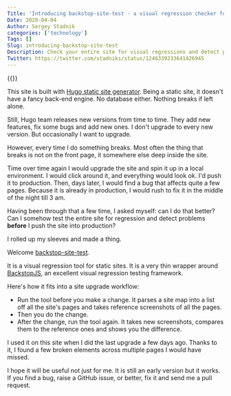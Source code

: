 ```yaml
---
Title: 'Introducing backstop-site-test - a visual regression checker for static sites'
Date: 2020-04-04
Author: Sergey Stadnik
categories: ['technology']
Tags: []
Slug: introducing-backstop-site-test
Description: Check your entire site for visual regressions and detect problems before you push it to production.
Twitter: https://twitter.com/stadniks/status/1246339233641426945
---
```


{{<responsive-figure src="feature-film-ruler.jpg" width="640" alt="Person with blue plastic ruler on mouth" caption="Photo by " attr="Linus Strandholm on Scopio" attrlink="https://scop.io/collections/vendors?q=Linus+Strandholm">}}

This site is built with [Hugo static site generator](https://gohugo.io/). Being a static site, it doesn't have a fancy back-end engine. No database either. Nothing breaks if left alone.

Still, Hugo team releases new versions from time to time. They add new features, fix some bugs and add new ones. I don't upgrade to every new version. But occasionally I want to upgrade.

However, every time I do something breaks. Most often the thing that breaks is not on the front page, it somewhere else deep inside the site.

Time over time again I would upgrade the site and spin it up in a local environment. I would click around it, and everything would look ok. I'd push it to production. Then, days later, I would find a bug that affects quite a few pages. Because it is already in production, I would rush to fix it in the middle of the night till 3 am.

Having been through that a few time, I asked myself: can I do that better? Can I somehow test the entire site for regression and detect problems **before** I push the site into production?

I rolled up my sleeves and made a thing.

Welcome [backstop-site-test](https://github.com/ozmoroz/backstop-site-test).

<!--more-->

It is a visual regression tool for static sites. It is a very thin wrapper around [BackstopJS](https://github.com/garris/BackstopJS), an excellent visual regression testing framework.

Here's how it fits into a site upgrade workflow:

- Run the tool before you make a change. It parses a site map into a list off all the site's pages and takes reference screenshots of all the pages.
- Then you do the change.
- After the change, run the tool again. It takes new screenshots, compares them to the reference ones and shows you the difference.

I used it on this site when I did the last upgrade a few days ago. Thanks to it, I found a few broken elements across multiple pages I would have missed.

I hope it will be useful not just for me. It is still an early version but it works. If you find a bug, raise a GitHub issue, or better, fix it and send me a pull request.
